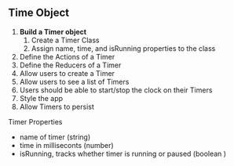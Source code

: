 ## Time Object 

1. **Build a Timer object**
    1. Create a Timer Class
    1. Assign name, time, and isRunning properties to the class
2. Define the Actions of a Timer
3. Define the Reducers of a Timer
4. Allow users to create a Timer
5. Allow users to see a list of Timers
6. Users should be able to start/stop the clock on their Timers
7. Style the app
8. Allow Timers to persist

Timer Properties <br>
- name of timer (string)
- time in milliseconts (number)
- isRunning, tracks whether timer is running or paused (boolean )